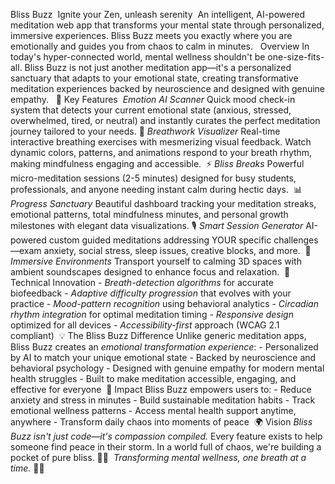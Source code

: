 Bliss Buzz
‎
‎Ignite your Zen, unleash serenity
‎
‎An intelligent, AI-powered meditation web app that transforms your mental state through personalized, immersive experiences. Bliss Buzz meets you exactly where you are emotionally and guides you from chaos to calm in minutes.
‎
‎  Overview
‎In today's hyper-connected world, mental wellness shouldn't be one-size-fits-all. Bliss Buzz is not just another meditation app—it's a personalized sanctuary that adapts to your emotional state, creating transformative meditation experiences backed by neuroscience and designed with genuine empathy.
‎
‎ 🎯 Key Features
‎ *Emotion AI Scanner*
‎Quick mood check-in system that detects your current emotional state (anxious, stressed, overwhelmed, tired, or neutral) and instantly curates the perfect meditation journey tailored to your needs.
‎🌊 *Breathwork Visualizer*
‎Real-time interactive breathing exercises with mesmerizing visual feedback. Watch dynamic colors, patterns, and animations respond to your breath rhythm, making mindfulness engaging and accessible.
‎ ⚡ *Bliss Breaks*
‎Powerful micro-meditation sessions (2-5 minutes) designed for busy students, professionals, and anyone needing instant calm during hectic days.
‎ 📊 *Progress Sanctuary*
‎Beautiful dashboard tracking your meditation streaks, emotional patterns, total mindfulness minutes, and personal growth milestones with elegant data visualizations.
‎🎙 *Smart Session Generator*
‎AI-powered custom guided meditations addressing YOUR specific challenges—exam anxiety, social stress, sleep issues, creative blocks, and more.
‎ 🌟 *Immersive Environments*
‎Transport yourself to calming 3D spaces with ambient soundscapes designed to enhance focus and relaxation.
‎ 🔬 Technical Innovation
‎- *Breath-detection algorithms* for accurate biofeedback
‎- *Adaptive difficulty progression* that evolves with your practice
‎- *Mood-pattern recognition* using behavioral analytics
‎- *Circadian rhythm integration* for optimal meditation timing
‎- *Responsive design* optimized for all devices
‎- *Accessibility-first* approach (WCAG 2.1 compliant)
‎
  💡 The Bliss Buzz Difference
‎Unlike generic meditation apps, Bliss Buzz creates an *emotional transformation experience*:
‎- Personalized by AI to match your unique emotional state
‎- Backed by neuroscience and behavioral psychology
‎- Designed with genuine empathy for modern mental health struggles
‎- Built to make meditation accessible, engaging, and effective for everyone
‎
‎🚀 Impact
‎Bliss Buzz empowers users to:
‎- Reduce anxiety and stress in minutes
‎- Build sustainable meditation habits
‎- Track emotional wellness patterns
‎- Access mental health support anytime, anywhere
‎- Transform daily chaos into moments of peace
‎
‎🌍 Vision
‎*Bliss Buzz isn't just code—it's compassion compiled.* Every feature exists to help someone find peace in their storm. In a world full of chaos, we're building a pocket of pure bliss. 💙✨
‎
‎*Transforming mental wellness, one breath at a time.* 🧘‍♀
‎
‎
